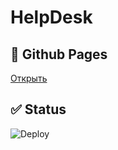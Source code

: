 # HelpDesk

## 🔗 Github Pages
[Открыть](https://ElizabethKorn.github.io/helpDesk/)

## ✅ Status

![Deploy](https://github.com/ElizabethKorn/helpDesk/actions/workflows/deploy.yml/badge.svg)
